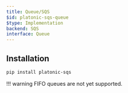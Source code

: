 ```yaml
---
title: Queue/SQS
$id: platonic-sqs-queue
$type: Implementation
backend: SQS
interface: Queue
---
```


## Installation

```bash
pip install platonic-sqs
```

!!! warning
    FIFO queues are not yet supported.
